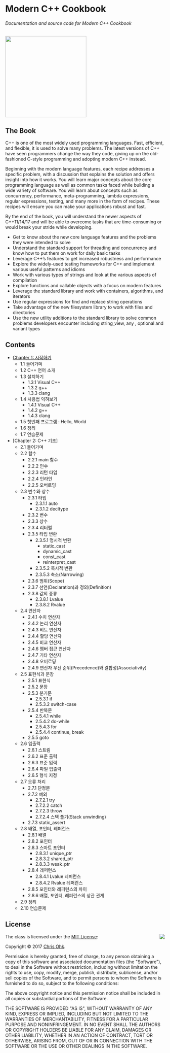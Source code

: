 # Modern C++ Cookbook

###### Documentation and source code for Modern C++ Cookbook

<img src="https://github.com/utilForever/ModernCppCookbook/blob/master/Logo.png" width="256" height="256" align="center" />

## The Book

C++ is one of the most widely used programming languages. Fast, efficient, and flexible, it is used to solve many problems. The latest versions of C++ have seen programmers change the way they code, giving up on the old-fashioned C-style programming and adopting modern C++ instead.

Beginning with the modern language features, each recipe addresses a specific problem, with a discussion that explains the solution and offers insight into how it works. You will learn major concepts about the core programming language as well as common tasks faced while building a wide variety of software. You will learn about concepts such as concurrency, performance, meta-programming, lambda expressions, regular expressions, testing, and many more in the form of recipes. These recipes will ensure you can make your applications robust and fast.

By the end of the book, you will understand the newer aspects of C++11/14/17 and will be able to overcome tasks that are time-consuming or would break your stride while developing.

- Get to know about the new core language features and the problems they were intended to solve
- Understand the standard support for threading and concurrency and know how to put them on work for daily basic tasks
- Leverage C++’s features to get increased robustness and performance
- Explore the widely-used testing frameworks for C++ and implement various useful patterns and idioms
- Work with various types of strings and look at the various aspects of compilation
- Explore functions and callable objects with a focus on modern features
- Leverage the standard library and work with containers, algorithms, and iterators
- Use regular expressions for find and replace string operations
- Take advantage of the new filesystem library to work with files and directories
- Use the new utility additions to the standard library to solve common problems developers encounter including string_view, any , optional and variant types

## Contents

- [Chapter 1: 시작하기](https://github.com/utilForever/ModernCppCookbook/blob/master/Chapter%201%20-%20Get%20Started.md)
    - 1.1 들어가며
    - 1.2 C++ 언어 소개
    - 1.3 설치하기
        - 1.3.1 Visual C++
        - 1.3.2 g++
        - 1.3.3 clang
    - 1.4 사용법 익혀보기
        - 1.4.1 Visual C++
        - 1.4.2 g++
        - 1.4.3 clang
    - 1.5 첫번째 프로그램 : Hello, World
    - 1.6 정리
    - 1.7 연습문제
- [Chapter 2: C++ 기초]
    - 2.1 들어가며
    - 2.2 함수
        - 2.2.1 main 함수
        - 2.2.2 인수
        - 2.2.3 리턴 타입
        - 2.2.4 인라인
        - 2.2.5 오버로딩
    - 2.3 변수와 상수
        - 2.3.1 타입
            - 2.3.1.1 auto
            - 2.3.1.2 decltype
        - 2.3.2 변수
        - 2.3.3 상수
        - 2.3.4 리터럴
        - 2.3.5 타입 변환
            - 2.3.5.1 명시적 변환
                - static_cast
                - dynamic_cast
                - const_cast
                - reinterpret_cast
            - 2.3.5.2 묵시적 변환
            - 2.3.5.3 축소(Narrowing)
        - 2.3.6 범위(Scope)
        - 2.3.7 선언(Declaration)과 정의(Definition)
        - 2.3.8 값의 종류
            - 2.3.8.1 Lvalue
            - 2.3.8.2 Rvalue
    - 2.4 연산자
        - 2.4.1 수치 연산자
        - 2.4.2 논리 연산자
        - 2.4.3 비트 연산자
        - 2.4.4 할당 연산자
        - 2.4.5 비교 연산자
        - 2.4.6 멤버 접근 연산자
        - 2.4.7 기타 연산자
        - 2.4.8 오버로딩
        - 2.4.9 연산자 우선 순위(Precedence)와 결합성(Associativity)
    - 2.5 표현식과 문장
        - 2.5.1 표현식
        - 2.5.2 문장
        - 2.5.3 분기문
            - 2.5.3.1 if
            - 2.5.3.2 switch-case
        - 2.5.4 반복문
            - 2.5.4.1 while
            - 2.5.4.2 do-while
            - 2.5.4.3 for
            - 2.5.4.4 continue, break
        - 2.5.5 goto
    - 2.6 입출력
        - 2.6.1 스트림
        - 2.6.2 표준 출력
        - 2.6.3 표준 입력
        - 2.6.4 파일 입출력
        - 2.6.5 형식 지정
    - 2.7 오류 처리
        - 2.7.1 단정문
        - 2.7.2 예외
            - 2.7.2.1 try
            - 2.7.2.2 catch
            - 2.7.2.3 throw
            - 2.7.2.4 스택 풀기(Stack unwinding)
        - 2.7.3 static_assert
    - 2.8 배열, 포인터, 레퍼런스
        - 2.8.1 배열
        - 2.8.2 포인터
        - 2.8.3 스마트 포인터
            - 2.8.3.1 unique_ptr
            - 2.8.3.2 shared_ptr
            - 2.8.3.3 weak_ptr
        - 2.8.4 레퍼런스
            - 2.8.4.1 Lvalue 레퍼런스
            - 2.8.4.2 Rvalue 레퍼런스
        - 2.8.5 포인터와 레퍼런스의 차이
        - 2.8.6 배열, 포인터, 레퍼런스의 상관 관계
    - 2.9 정리
    - 2.10 연습문제

## License

<img align="right" src="http://opensource.org/trademarks/opensource/OSI-Approved-License-100x137.png">

The class is licensed under the [MIT License](http://opensource.org/licenses/MIT):

Copyright &copy; 2017 [Chris Ohk](http://www.github.com/utilForever).

Permission is hereby granted, free of charge, to any person obtaining a copy of this software and associated documentation files (the "Software"), to deal in the Software without restriction, including without limitation the rights to use, copy, modify, merge, publish, distribute, sublicense, and/or sell copies of the Software, and to permit persons to whom the Software is furnished to do so, subject to the following conditions:

The above copyright notice and this permission notice shall be included in all copies or substantial portions of the Software.

THE SOFTWARE IS PROVIDED "AS IS", WITHOUT WARRANTY OF ANY KIND, EXPRESS OR IMPLIED, INCLUDING BUT NOT LIMITED TO THE WARRANTIES OF MERCHANTABILITY, FITNESS FOR A PARTICULAR PURPOSE AND NONINFRINGEMENT. IN NO EVENT SHALL THE AUTHORS OR COPYRIGHT HOLDERS BE LIABLE FOR ANY CLAIM, DAMAGES OR OTHER LIABILITY, WHETHER IN AN ACTION OF CONTRACT, TORT OR OTHERWISE, ARISING FROM, OUT OF OR IN CONNECTION WITH THE SOFTWARE OR THE USE OR OTHER DEALINGS IN THE SOFTWARE.
